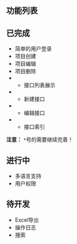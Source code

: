 ## 功能列表 ##


已完成
-----------------
  - 简单的用户登录
  - 项目创建
  - 项目编辑
  - 项目删除
  - * 接口列表展示
  - * 新建接口
  - * 编辑接口
  - * 接口索引

**注意：** `*`号的需要继续完善！


进行中
-----------------
  - 多语言支持
  - 用户权限


待开发
-----------------

  - Excel导出
  - 操作日志
  - 搜索